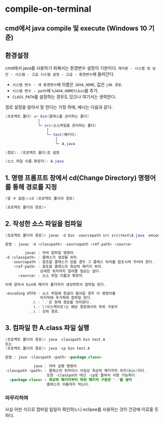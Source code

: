 # compile-on-terminal

## cmd에서 java compile 및 execute (Windows 10 기준)

## 환경설정

cmd에서 java를 사용하기 위해서는 환경변수 설정이 기본이다. `제어판 - 시스템 및 보안 - 시스템 - 고급 시스템 설정 - 고급 - 환경변수`에 들어간다.

* `시스템 변수 - 새 환경변수`에 이름은 `JAVA_HOME`, 값은 `jdk 경로`.  
* `시스템 변수 - path`에 `%JAVA_HOME%\bin`를 추가.  
* `CLASS_PATH`를 설정하는 경우도 있으나 여기서는 생략한다.  

경로 설정을 알아서 잘 한다는 가정 하에, 예시는 다음과 같다.

```java
(프로젝트 폴더) ┬─ bin(클래스를 관리하는 폴더)
               │
               └─ src(소스파일을 관리하는 폴더)
                   │
                   └─ test(패키지)
                       │
                       └─ A.java

(경로): (프로젝트 폴더)로 설정

(소스 파일 이름.확장자): A.java
```
<!-- 아니 상자만들기 문자 왜 삐꾸나지? -->

## 1. 명령 프롬프트 창에서 cd(Change Directory) 명령어를 통해 경로를 지정

>
```java
(알 수 없음)>cd (프로젝트 폴더의 경로)

(프로젝트 폴더의 경로)>
```

## 2. 작성한 소스 파일을 컴파일

```java
(프로젝트 폴더의 경로)> javac -d bin -sourcepath src src\test\A.java -encoding UTF8
```

```java
문법 : javac -d <classpath> -sourcepath <ref-path> <source>

         javac : 자바 컴파일 명령어.
-d <classpath> : 클래스가 생성될 위치.
   -sourcepath : 참조할 클래스가 있을 경우 그 클래스 위치를 참조시켜 주어야 한다.
    <ref-path> : 참조할 클래스의 최상위 패키지 위치.
                상세한 위치까지 알려줄 필요는 없다.
      <source> : 소스 파일 이름과 확장자.

이제 알아서 bin에 패키지 폴더까지 생성하면서 컴파일 된다.

-encoding UTF8 : 소스 파일에 한글이 들어갈 경우 이 명령어를
                마지막에 추가하여 컴파일 한다.
            .\ : '.'은 현재 경로를 의미한다.
             \ : \(이스케이프)는 해당 경로에서의 하위 구분자
           ..\ : 상위 경로.
```

## 3. 컴파일 한 A.class 파일 실행

```java
(프로젝트 폴더의 경로)> java -classpath bin test.A
또는
(프로젝트 폴더의 경로)> java -cp bin test.A
```

```java
문법 : java -classpath <path> <package.class>

             java : 자바 실행 명령어
-classpath <path> : 클래스의 위치이나 사실상 최상위 패키지의 위치(bin)이다.
                   또한 -classpath 대신 -cp로 줄여서 사용 가능하다.
  <package.class> : 최상위 패키지부터 하위 패키지 구분은 '.'을 넣어
                   클래스의 이름까지 적는다.
```

### 마무리하며

사실 이딴 식으로 컴파일 일일이 확인하느니 eclipse를 사용하는 것이 건강에 이로울 듯 하다.